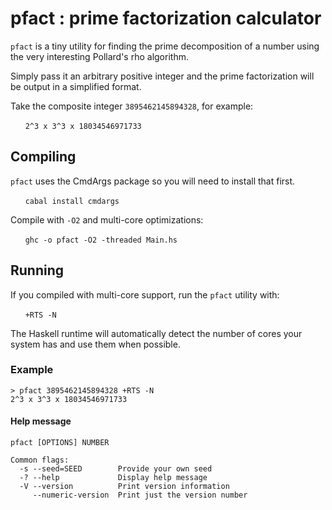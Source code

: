 # pfact : prime factorization calculator

`pfact` is a tiny utility for finding the prime decomposition of a number using the very interesting Pollard's rho algorithm.

Simply pass it an arbitrary positive integer and the prime factorization will be output in a simplified format.

Take the composite integer `3895462145894328`, for example:

&nbsp;&nbsp;&nbsp;&nbsp;&nbsp;&nbsp;`2^3 x 3^3 x 18034546971733`

## Compiling

`pfact` uses the CmdArgs package so you will need to install that first.

&nbsp;&nbsp;&nbsp;&nbsp;&nbsp;&nbsp;`cabal install cmdargs`

Compile with `-O2` and multi-core optimizations:

&nbsp;&nbsp;&nbsp;&nbsp;&nbsp;&nbsp;`ghc -o pfact -O2 -threaded Main.hs`

## Running

If you compiled with multi-core support, run the `pfact` utility with:

&nbsp;&nbsp;&nbsp;&nbsp;&nbsp;&nbsp;` +RTS -N `

The Haskell runtime will automatically detect the number of cores your system has and use them when possible.

### Example

```
> pfact 3895462145894328 +RTS -N
2^3 x 3^3 x 18034546971733
```

#### Help message

```
pfact [OPTIONS] NUMBER

Common flags:
  -s --seed=SEED        Provide your own seed
  -? --help             Display help message
  -V --version          Print version information
     --numeric-version  Print just the version number
```
